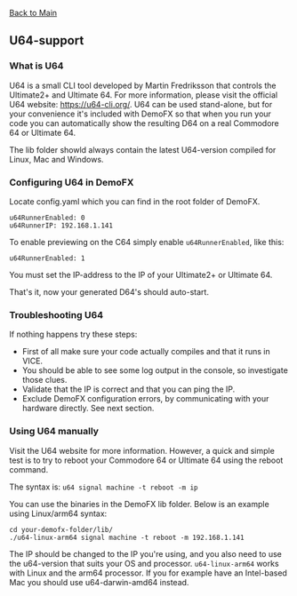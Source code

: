 [Back to Main](../README.md)


## U64-support

### What is U64

U64 is a small CLI tool developed by Martin Fredriksson that controls the Ultimate2+ and Ultimate 64.
For more information, please visit the official U64 website: https://u64-cli.org/.
U64 can be used stand-alone, but for your convenience it's included with DemoFX so that when you run your code you can automatically show the resulting D64 on a real Commodore 64 or Ultimate 64.

The lib folder showld always contain the latest U64-version compiled for Linux, Mac and Windows.

### Configuring U64 in DemoFX

Locate config.yaml which you can find in the root folder of DemoFX.

```
u64RunnerEnabled: 0
u64RunnerIP: 192.168.1.141
```

To enable previewing on the C64 simply enable `u64RunnerEnabled`, like this:
```
u64RunnerEnabled: 1
```

You must set the IP-address to the IP of your Ultimate2+ or Ultimate 64.

That's it, now your generated D64's should auto-start.

### Troubleshooting U64

If nothing happens try these steps:
- First of all make sure your code actually compiles and that it runs in VICE.  
- You should be able to see some log output in the console, so investigate those clues.  
- Validate that the IP is correct and that you can ping the IP.  
- Exclude DemoFX configuration errors, by communicating with your hardware directly. See next section.

### Using U64 manually

Visit the U64 website for more information. However, a quick and simple test is to try 
to reboot your Commodore 64 or Ultimate 64 using the reboot command.

The syntax is: `u64 signal machine -t reboot -m ip`

You can use the binaries in the DemoFX lib folder. Below is an example using Linux/arm64 syntax:
```
cd your-demofx-folder/lib/
./u64-linux-arm64 signal machine -t reboot -m 192.168.1.141
```

The IP should be changed to the IP you're using, and you also need to use the u64-version that suits your OS and processor.
`u64-linux-arm64` works with Linux and the arm64 processor. If you for example have an Intel-based Mac you should use
u64-darwin-amd64 instead.


